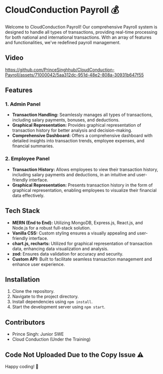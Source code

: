 # CloudConduction Payroll 💰

Welcome to CloudConduction Payroll! Our comprehensive Payroll system is designed to handle all types of transactions, providing real-time processing for both national and international transactions. With an array of features and functionalities, we've redefined payroll management.

## Video

https://github.com/PrinceSinghhub/CloudConduction-Payroll/assets/71000042/5aa312dc-951d-48e2-808a-30931b647f55


## Features

### 1. Admin Panel
- **Transaction Handling:** Seamlessly manages all types of transactions, including salary payments, bonuses, and deductions.
- **Graphical Representation:** Provides graphical representation of transaction history for better analysis and decision-making.
- **Comprehensive Dashboard:** Offers a comprehensive dashboard with detailed insights into transaction trends, employee expenses, and financial summaries.

### 2. Employee Panel
- **Transaction History:** Allows employees to view their transaction history, including salary payments and deductions, in an intuitive and user-friendly interface.
- **Graphical Representation:** Presents transaction history in the form of graphical representation, enabling employees to visualize their financial data effectively.

## Tech Stack

- **MERN (End to End):** Utilizing MongoDB, Express.js, React.js, and Node.js for a robust full-stack solution.
- **Vanilla CSS:** Custom styling ensures a visually appealing and user-friendly interface.
- **chart.js, recharts:** Utilized for graphical representation of transaction data, enhancing data visualization and analysis.
- **zod:** Ensures data validation for accuracy and security.
- **Custom API:** Built to facilitate seamless transaction management and enhance user experience.

## Installation

1. Clone the repository.
2. Navigate to the project directory.
3. Install dependencies using `npm install`.
4. Start the development server using `npm start`.

## Contributors

- Prince Singh: Junior SWE
- Cloud Conduction (Under the Training)

## Code Not Uploaded Due to the Copy Issue ⚠️

Happy coding! 🌟
